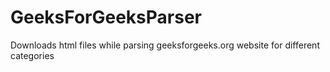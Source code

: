 GeeksForGeeksParser
===================

Downloads html files while parsing geeksforgeeks.org website for different categories
